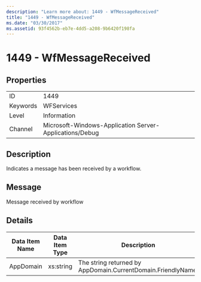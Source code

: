 ```yaml
---
description: "Learn more about: 1449 - WfMessageReceived"
title: "1449 - WfMessageReceived"
ms.date: "03/30/2017"
ms.assetid: 93f4562b-eb7e-4dd5-a208-9b6420f198fa
---
```

# 1449 - WfMessageReceived

## Properties  
  
|||  
|-|-|  
|ID|1449|  
|Keywords|WFServices|  
|Level|Information|  
|Channel|Microsoft-Windows-Application Server-Applications/Debug|  
  
## Description  

 Indicates a message has been received by a workflow.  
  
## Message  

 Message received by workflow  
  
## Details  
  
|Data Item Name|Data Item Type|Description|  
|--------------------|--------------------|-----------------|  
|AppDomain|xs:string|The string returned by AppDomain.CurrentDomain.FriendlyName.|
